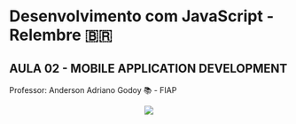 # Desenvolvimento com JavaScript - Relembre 🇧🇷
## AULA 02 - MOBILE APPLICATION DEVELOPMENT

Professor: Anderson Adriano Godoy 📚 - FIAP

<div align="center">
  
<img src="https://img.icons8.com/?size=100&id=108784&format=png&color=000000" /> 

</div>
